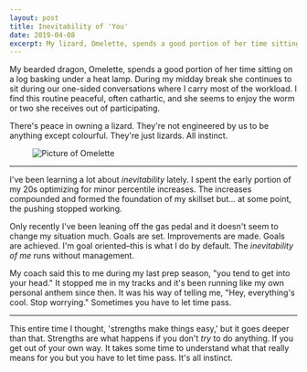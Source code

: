 ```yaml
---
layout: post
title: Inevitability of 'You'
date: 2019-04-08
excerpt: My lizard, Omelette, spends a good portion of her time sitting on a log basking under
---
```


My bearded dragon, Omelette, spends a good portion of her time sitting on a log basking under a heat lamp. During my midday break she continues to sit during our one-sided conversations where I carry most of the workload. I find this routine peaceful, often cathartic, and she seems to enjoy the worm or two she receives out of participating.

There's peace in owning a lizard. They're not engineered by us to be anything except colourful. They're just lizards. All instinct.

<figure class="journal__image">
    <img src="/img/posts/040819-omelette.jpg" alt="Picture of Omelette" />
</figure>

<hr class="--small" />

I've been learning a lot about _inevitability_ lately. I spent the early portion of my 20s optimizing for minor percentile increases. The increases compounded and formed the foundation of my skillset but... at some point, the pushing stopped working.

Only recently I've been leaning off the gas pedal and it doesn't seem to change my situation much. Goals are set. Improvements are made. Goals are achieved. I'm goal oriented–this is what I do by default. The _inevitability of me_ runs without management.

My coach said this to me during my last prep season, "you tend to get into your head." It stopped me in my tracks and it's been running like my own personal anthem since then. It was his way of telling me, "Hey, everything's cool. Stop worrying." Sometimes you have to let time pass.

<hr class="--small" />

This entire time I thought, 'strengths make things easy,' but it goes deeper than that. Strengths are what happens if you don't _try_ to do anything. If you get out of your own way. It takes some time to understand what that really means for you but you have to let time pass. It's all instinct.